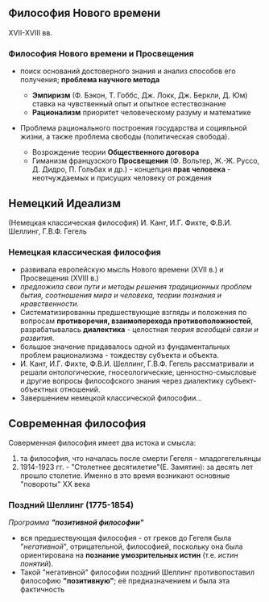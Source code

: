 ## Философия Нового времени
XVII-XVIII вв.

### Философия Нового времени и Просвещения
- поиск оснований достоверного знания и анализ способов его получения; **проблема научного метода**
	- **Эмпиризм** (Ф. Бэкон, Т. Гоббс, Дж. Локк, Дж. Беркли, Д. Юм) ставка на чувственный опыт и опытное естествознание
	- **Рационализм** приоритет человеческому разуму и математике

- Проблема рационального построения государства и социяльной жизни, а также проблема свободы (политическая свобода).
	- Возрождение теории **Общественного договора**
	- Гиманизм французского **Просвещения** (Ф. Вольтер, Ж.-Ж. Руссо, Д. Дидро, П. Гольбах и др.) - концепция **прав человека** - неотчуждаемых и присущих человеку от рождения

## Немецкий Идеализм
(Немецкая классическая философия)
И. Кант, И.Г. Фихте, Ф.В.И. Шеллинг, Г.В.Ф. Гегель

### Немецкая классическая философия
- развивала европейскую мысль Нового времени (XVII в.) и Просвещения (XVIII в.)
- *предложила свои пути и методы решения традиционных проблем бытия, соотношения мира и человека, теории познания и нравственности.*
- Систематизированны предшествующие взгляды и положения по вопросам **противоречия, взаимоперехода противоположностей**, разрабатывалась **диалектика** - целостная *теория всеобщей связи и развития*.
- большое значение придавалось одной из фундаментальных проблем рационализма - тождеству субъекта и объекта.
- И. Кант, И.Г. Фихте, Ф.В.И. Шеллинг, Г.В.Ф. Гегель рассматривали и решали онтологические, гносеологические, ценностно-смысловые и другие вопросы философского знания через диалектику субъект-объектных отношений.
- Завершением немецкой классической философии...

## Современная философия
Соверменная философия имеет два истока и смысла:
 1) та философия, что началась после смерти Гегеля - младогегельянцы
 2) 1914-1923 гг. - "Столетнее десятилетие"(Е. Замятин): за десять лет прошло столетие. Именно в это время возникают основные "повороты" XX века

### Поздний Шеллинг (1775-1854)
*Программа **"позитивной философии"***
- вся предшествующая философия - от греков до Гегеля была "*негативной*", отрицательной, философией, поскольку она была ориентирована на **познание умозрительных истин** (т.е. *истин понятий*).
- Такой "негативной" философии поздний Шеллинг противопоставил философию **"позитивную"**; её предназначением и была эта фактичность